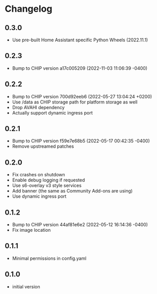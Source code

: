 # Changelog

## 0.3.0

- Use pre-built Home Assistant specific Python Wheels (2022.11.1)

## 0.2.3

- Bump to CHIP version a17c005209 (2022-11-03 11:06:39 -0400)

## 0.2.2

- Bump to CHIP version 700d92eeb6 (2022-05-27 13:04:24 +0200)
- Use /data as CHIP storage path for platform storage as well
- Drop AVAHI dependency
- Actually support dynamic ingress port

## 0.2.1

- Bump to CHIP version f59e7e68b5 (2022-05-17 00:42:35 -0400)
- Remove upstreamed patches

## 0.2.0

- Fix crashes on shutdown
- Enable debug logging if requested
- Use s6-overlay v3 style services
- Add banner (the same as Community Add-ons are using)
- Use dynamic ingress port

## 0.1.2

- Bump to CHIP version 44af81e6e2 (2022-05-12 16:14:36 -0400)
- Fix image location

## 0.1.1

- Minimal permissions in config.yaml

## 0.1.0

- initial version

